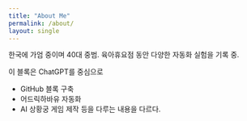 ```yaml
---
title: "About Me"
permalink: /about/
layout: single
---
```


한국에 가엄 중이며 40대 중범. 육아휴요점 동안 다양한 자동화 실험을 기록 중.

이 블록은 ChatGPT를 중심으로
- GitHub 블록 구축
- 어드릭하바유 자동화
- AI 상황궁 게임 제작 등을 다루는 내용을 다르다.
